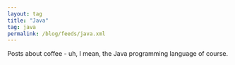 ```yaml
---
layout: tag
title: "Java"
tag: java
permalink: /blog/feeds/java.xml
---
```


Posts about coffee - uh, I mean, the Java programming language of course.
